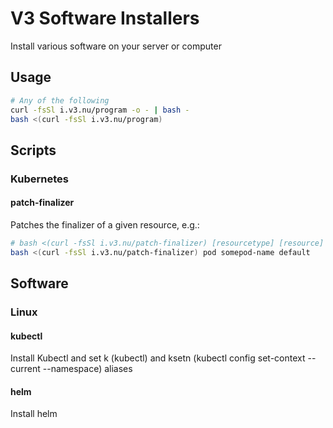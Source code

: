 # V3 Software Installers
Install various software on your server or computer

## Usage
```bash
# Any of the following
curl -fsSl i.v3.nu/program -o - | bash -
bash <(curl -fsSl i.v3.nu/program)
```

## Scripts
### Kubernetes
#### patch-finalizer
Patches the finalizer of a given resource, e.g.:
```bash
# bash <(curl -fsSl i.v3.nu/patch-finalizer) [resourcetype] [resource] [namespace] 
bash <(curl -fsSl i.v3.nu/patch-finalizer) pod somepod-name default
```

## Software
### Linux
#### kubectl
Install Kubectl and set k (kubectl) and ksetn (kubectl config set-context --current --namespace) aliases

#### helm
Install helm
